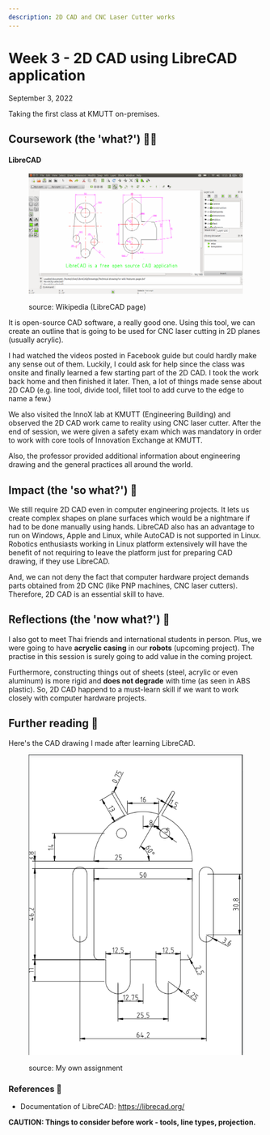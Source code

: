 ```yaml
---
description: 2D CAD and CNC Laser Cutter works
---
```


# Week 3 - 2D CAD using LibreCAD application

September 3, 2022

Taking the first class at KMUTT on-premises.

## Coursework (the 'what?') 🤷‍♂️

#### LibreCAD

<figure><img src="../.gitbook/assets/image (5).png" alt=""><figcaption><p>source: Wikipedia (LibreCAD page)</p></figcaption></figure>

It is open-source CAD software, a really good one. Using this tool, we can create an outline that is going to be used for CNC laser cutting in 2D planes (usually acrylic).

I had watched the videos posted in Facebook guide but could hardly make any sense out of them. Luckily, I could ask for help since the class was onsite and finally learned a few starting part of the 2D CAD. I took the work back home and then finished it later. Then, a lot of things made sense about 2D CAD (e.g. line tool, divide tool, fillet tool to add curve to the edge to name a few.)

We also visited the InnoX lab at KMUTT (Engineering Building) and observed the 2D CAD work came to reality using CNC laser cutter. After the end of session, we were given a safety exam which was mandatory in order to work with core tools of Innovation Exchange at KMUTT.

Also, the professor provided additional information about engineering drawing and the general practices all around the world.

## Impact (the 'so what?') 🚀

We still require 2D CAD even in computer engineering projects. It lets us create complex shapes on plane surfaces which would be a nightmare if had to be done manually using hands. LibreCAD also has an advantage to run on Windows, Apple and Linux, while AutoCAD is not supported in Linux. Robotics enthusiasts working in Linux platform extensively will have the benefit of not requiring to leave the platform just for preparing CAD drawing, if they use LibreCAD.

And, we can not deny the fact that computer hardware project demands parts obtained from 2D CNC (like PNP machines, CNC laser cutters). Therefore, 2D CAD is an essential skill to have.

## Reflections (the 'now what?') 🤔

I also got to meet Thai friends and international students in person. Plus, we were going to have **acryclic casing** in our **robots** (upcoming project). The practise in this session is surely going to add value in the coming project.

Furthermore, constructing things out of sheets (steel, acrylic or even aluminum) is more rigid and **does not degrade** with time (as seen in ABS plastic). So, 2D CAD happend to a must-learn skill if we want to work closely with computer hardware projects.

## Further reading 📄

Here's the CAD drawing I made after learning LibreCAD.

<figure><img src="../.gitbook/assets/image (1) (2) (1).png" alt=""><figcaption><p>source: My own assignment</p></figcaption></figure>

### References 🔖

* Documentation of LibreCAD: https://librecad.org/

**CAUTION: Things to consider before work - tools, line types, projection.**
